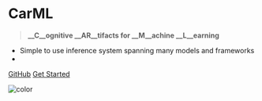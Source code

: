 <!-- _coverpage.md -->

<!--![logo](_media/icon.svg)-->

# CarML 

> **__C__ognitive __AR__tifacts for __M__achine __L__earning**

- Simple to use inference system spanning many models and frameworks
- 

[GitHub](https://github.com/rai-project/carml/)
[Get Started](introduction.md)



<!-- background color -->
![color](#f0f0f0)

